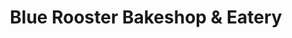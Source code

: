 ---
title: "Blue Rooster Bakeshop & Eatery"
url: /monroe/blue-rooster-bakeshop-and-eatery/
shop: bakery
---